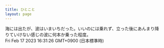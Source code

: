 ```yaml
---
title: ひとこと
layout: page
---
```

<div class="box" dt="1676619086525">
  海には出たが、波はいまいちだった。いいのには乗れず、立った後にあんまり降りていけない感じの波に何本か乗った程度。
  <div class="content is-small">Fri Feb 17 2023 16:31:26 GMT+0900 (日本標準時)</div>
</div>